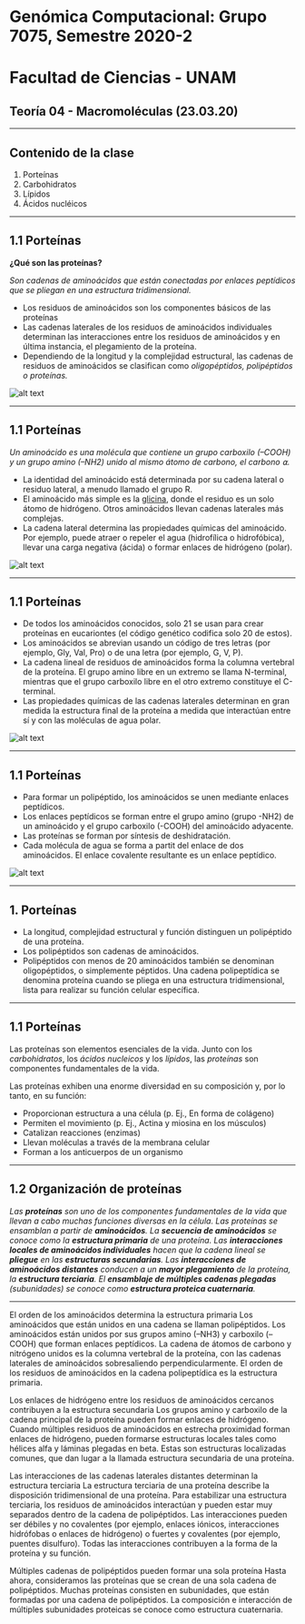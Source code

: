 # Genómica Computacional: Grupo 7075, Semestre 2020-2
# Facultad de Ciencias - UNAM 
## Teoría 04 - Macromoléculas (23.03.20)
***
## Contenido de la clase 
01. Porteínas
02. Carbohidratos 
03. Lípidos
04. Ácidos nucléicos
***
## 1.1 Porteínas

**¿Qué son las proteínas?**

*Son cadenas de aminoácidos que están conectadas por enlaces peptídicos que se pliegan en una estructura tridimensional.* 

* Los residuos de aminoácidos son los componentes básicos de las proteínas
* Las cadenas laterales de los residuos de aminoácidos individuales determinan las interacciones entre los residuos de aminoácidos y en última instancia, el plegamiento de la proteína. 
* Dependiendo de la longitud y la complejidad estructural, las cadenas de residuos de aminoácidos se clasifican como *oligopéptidos, polipéptidos o proteínas.*

![alt text](https://github.com/solouli/genomica_2020-2/blob/master/teoria/T04_23.03.20/macromol_01.png)

***
## 1.1 Porteínas

*Un aminoácido es una molécula que contiene un grupo carboxilo (–COOH) y un grupo amino (–NH2) unido al mismo átomo de carbono, el carbono ⍺.* 

* La identidad del aminoácido está determinada por su cadena lateral o residuo lateral, a menudo llamado el grupo R. 
* El aminoácido más simple es la [glicina](https://pubchem.ncbi.nlm.nih.gov/compound/Glycine), donde el residuo es un solo átomo de hidrógeno. Otros aminoácidos llevan cadenas laterales más complejas. 
* La cadena lateral determina las propiedades químicas del aminoácido. Por ejemplo, puede atraer o repeler el agua (hidrofílica o hidrofóbica), llevar una carga negativa (ácida) o formar enlaces de hidrógeno (polar).

![alt text](https://github.com/solouli/genomica_2020-2/blob/master/teoria/T04_23.03.20/macromol_02.png)

***
## 1.1 Porteínas

* De todos los aminoácidos conocidos, solo 21 se usan para crear proteínas en eucariontes (el código genético codifica solo 20 de estos).
* Los aminoácidos se abrevian usando un código de tres letras (por ejemplo, Gly, Val, Pro) o de una letra (por ejemplo, G, V, P). 
* La cadena lineal de residuos de aminoácidos forma la columna vertebral de la proteína. El grupo amino libre en un extremo se llama N-terminal, mientras que el grupo carboxilo libre en el otro extremo constituye el C-terminal. 
* Las propiedades químicas de las cadenas laterales determinan en gran medida la estructura final de la proteína a medida que interactúan entre sí y con las moléculas de agua polar.

![alt text](https://github.com/solouli/genomica_2020-2/blob/master/teoria/T04_23.03.20/macromol_03.png)

***
## 1.1 Porteínas

* Para formar un polipéptido, los aminoácidos se unen mediante enlaces peptídicos. 
* Los enlaces peptídicos se forman entre el grupo amino (grupo -NH2) de un aminoácido y el grupo carboxilo (-COOH) del aminoácido adyacente. 
* Las proteínas se forman por síntesis de deshidratación. 
* Cada molécula de agua se forma a partit del enlace de dos aminoácidos. El enlace covalente resultante es un enlace peptídico.

![alt text](https://github.com/solouli/genomica_2020-2/blob/master/teoria/T04_23.03.20/macromol_04.png)

***
## 1. Porteínas

* La longitud, complejidad estructural y función distinguen un polipéptido de una proteína.
* Los polipéptidos son cadenas de aminoácidos. 
* Polipéptidos con menos de 20 aminoácidos también se denominan oligopéptidos, o simplemente péptidos. Una cadena polipeptídica se denomina proteína cuando se pliega en una estructura tridimensional, lista para realizar su función celular específica.

***
## 1.1 Porteínas

Las proteínas son elementos esenciales de la vida. Junto con los *carbohidratos*, los *ácidos nucleicos* y los *lípidos*, las *proteínas* son componentes fundamentales de la vida. 

Las proteínas exhiben una enorme diversidad en su composición y, por lo tanto, en su función: 

* Proporcionan estructura a una célula (p. Ej., En forma de colágeno)
* Permiten el movimiento (p. Ej., Actina y miosina en los músculos)
* Catalizan reacciones (enzimas)
* Llevan moléculas a través de la membrana celular 
* Forman a los anticuerpos de un organismo
***

## 1.2 Organización de proteínas

*Las **proteínas** son uno de los componentes fundamentales de la vida que llevan a cabo muchas funciones diversas en la célula. Las proteínas se ensamblan a partir de **aminoácidos**. La **secuencia de aminoácidos** se conoce como la **estructura primaria** de una proteína. Las **interacciones locales de aminoácidos individuales** hacen que la cadena lineal se **pliegue** en las **estructuras secundarias**. Las **interacciones de aminoácidos distantes** conducen a un **mayor plegamiento** de la proteína, la **estructura terciaria**. El **ensamblaje de múltiples cadenas plegadas** (subunidades) se conoce como **estructura proteica cuaternaria**.*

***

El orden de los aminoácidos determina la estructura primaria
Los aminoácidos que están unidos en una cadena se llaman polipéptidos. Los aminoácidos están unidos por sus grupos amino (–NH3) y carboxilo (–COOH) que forman enlaces peptídicos. La cadena de átomos de carbono y nitrógeno unidos es la columna vertebral de la proteína, con las cadenas laterales de aminoácidos sobresaliendo perpendicularmente. El orden de los residuos de aminoácidos en la cadena polipeptídica es la estructura primaria.

Los enlaces de hidrógeno entre los residuos de aminoácidos cercanos contribuyen a la estructura secundaria
Los grupos amino y carboxilo de la cadena principal de la proteína pueden formar enlaces de hidrógeno. Cuando múltiples residuos de aminoácidos en estrecha proximidad forman enlaces de hidrógeno, pueden formarse estructuras locales tales como hélices alfa y láminas plegadas en beta. Estas son estructuras localizadas comunes, que dan lugar a la llamada estructura secundaria de una proteína.

Las interacciones de las cadenas laterales distantes determinan la estructura terciaria
La estructura terciaria de una proteína describe la disposición tridimensional de una proteína. Para estabilizar una estructura terciaria, los residuos de aminoácidos interactúan y pueden estar muy separados dentro de la cadena de polipéptidos. Las interacciones pueden ser débiles y no covalentes (por ejemplo, enlaces iónicos, interacciones hidrófobas o enlaces de hidrógeno) o fuertes y covalentes (por ejemplo, puentes disulfuro). Todas las interacciones contribuyen a la forma de la proteína y su función.

Múltiples cadenas de polipéptidos pueden formar una sola proteína
Hasta ahora, consideramos las proteínas que se crean de una sola cadena de polipéptidos. Muchas proteínas consisten en subunidades, que están formadas por una cadena de polipéptidos. La composición e interacción de múltiples subunidades proteicas se conoce como estructura cuaternaria.


